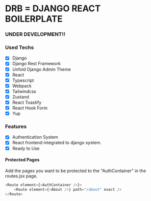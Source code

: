 # DRB = DJANGO REACT BOILERPLATE

### UNDER DEVELOPMENT!!

### Used Techs
- [x] Django
- [x] Django Rest Framework
- [x] Unfold Django Admin Theme
- [x] React
- [x] Typescript
- [x] Webpack
- [x] Tailwindcss
- [x] Zustand
- [x] React Toastify
- [x] React Hook Form
- [x] Yup

### Features
- [x] Authentication System
- [x] React frontend integrated to django system.
- [x] Ready to Use

#### Protected Pages
Add the pages you want to be protected to the "AuthContainer" in the routes.jsx page.
```js
<Route element={<AuthContainer />}>
    <Route element={<About />} path="/about" exact />
</Route>
```